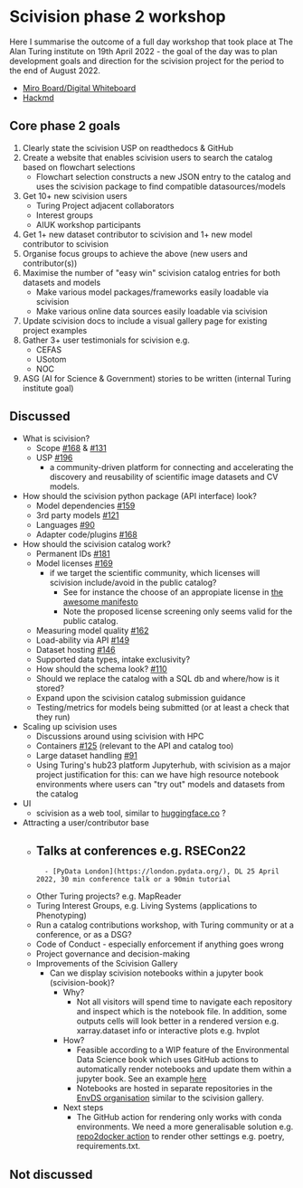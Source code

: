 # Scivision phase 2 workshop

Here I summarise the outcome of a full day workshop that took place at The Alan Turing institute on 19th April 2022 - the goal of the day was to plan development goals and direction for the scivision project for the period to the end of August 2022.

- [Miro Board/Digital Whiteboard](https://miro.com/welcomeonboard/UDBQRXlmTnFMZWZpNjZaczhCTG5JWU1yRlBMMGRsUHdvVmp6YnpjQVNtbVhnaUVLY3p0bmVkbEI3ZEZpTW5HanwzNDU4NzY0NTIzNTA5NDI3MDA3?share_link_id=934751878977)
- [Hackmd](https://hackmd.io/4LMa96ZlQAKJ7g_RuAT52w?both)

## Core phase 2 goals

1. Clearly state the scivision USP on readthedocs & GitHub
1. Create a website that enables scivision users to search the catalog based on flowchart selections
    - Flowchart selection constructs a new JSON entry to the catalog and uses the scivision package to find compatible datasources/models
2. Get 10+ new scivision users
    - Turing Project adjacent collaborators
    - Interest groups
    - AIUK workshop participants
3. Get 1+ new dataset contributor to scivision and 1+ new model contributor to scivision
4. Organise focus groups to achieve the above (new users and contributor(s))
5. Maximise the number of "easy win" scivision catalog entries for both datasets and models
    - Make various model packages/frameworks easily loadable via scivision
    - Make various online data sources easily loadable via scivision
6. Update scivision docs to include a visual gallery page for existing project examples
7. Gather 3+ user testimonials for scivision e.g. 
    - CEFAS
    - USotom
    - NOC
8. ASG (AI for Science & Government) stories to be written (internal Turing institute goal)

## Discussed

- What is scivision?
     - Scope [#168](https://github.com/alan-turing-institute/scivision/discussions/168) & [#131](https://github.com/alan-turing-institute/scivision/issues/131)
     - USP [#196](https://github.com/alan-turing-institute/scivision/discussions/196)
         - a community-driven platform for connecting and accelerating the discovery and reusability of scientific image datasets and CV models.
- How should the scivision python package (API interface) look?
     - Model dependencies [#159](https://github.com/alan-turing-institute/scivision/discussions/159)
     - 3rd party models [#121](https://github.com/alan-turing-institute/scivision/discussions/121)
     - Languages [#90](https://github.com/alan-turing-institute/scivision/issues/90)
     - Adapter code/plugins [#168](https://github.com/alan-turing-institute/scivision/discussions/168)
- How should the scivision catalog work?
     - Permanent IDs [#181](https://github.com/alan-turing-institute/scivision/discussions/181)
     - Model licenses [#169](https://github.com/alan-turing-institute/scivision/discussions/169)
         - if we target the scientific community, which licenses will scivision include/avoid in the public catalog?
             - See for instance the choose of an appropiate license in [the awesome manifesto](https://github.com/Open-Environmental-Science/awesome-open-hydrology/blob/master/awesome.md#choose-an-appropriate-license)
             - Note the proposed license screening only seems valid for the public catalog.
     - Measuring model quality [#162](https://github.com/alan-turing-institute/scivision/discussions/162)
     - Load-ability via API [#149](https://github.com/alan-turing-institute/scivision/discussions/149)
     - Dataset hosting [#146](https://github.com/alan-turing-institute/scivision/discussions/146)
     - Supported data types, intake exclusivity?
     - How should the schema look? [#110](https://github.com/alan-turing-institute/scivision/issues/110) 
     - Should we replace the catalog with a SQL db and where/how is it stored?
     - Expand upon the scivision catalog submission guidance
     - Testing/metrics for models being submitted (or at least a check that they run)
- Scaling up scivision uses
     - Discussions around using scivision with HPC
     - Containers [#125](https://github.com/alan-turing-institute/scivision/discussions/125) (relevant to the API and catalog too)
     - Large dataset handling [#91](https://github.com/alan-turing-institute/scivision/issues/91)
     - Using Turing's hub23 platform Jupyterhub, with scivision as a major project justification for this: can we have high resource notebook environments where users can "try out" models and datasets from the catalog
- UI
     - scivision as a web tool, similar to [huggingface.co](https://huggingface.co/) ?
- Attracting a user/contributor base
     - Talks at conferences e.g. RSECon22
         - 
             - [PyData London](https://london.pydata.org/), DL 25 April 2022, 30 min conference talk or a 90min tutorial
     - Other Turing projects? e.g. MapReader
     - Turing Interest Groups, e.g. Living Systems (applications to Phenotyping)
     - Run a catalog contributions workshop, with Turing community or at a conference, or as a DSG?
     - Code of Conduct - especially enforcement if anything goes wrong
     - Project governance and decision-making
     - Improvements of the Scivision Gallery
         - Can we display scivision notebooks within a jupyter book (scivision-book)?
             - Why?
                 - Not all visitors will spend time to navigate each repository and inspect which is the notebook file. In addition, some outputs cells will look better in a rendered version e.g. xarray.dataset info or interactive plots e.g. hvplot
             - How?
                 - Feasible according to a WIP feature of the Environmental Data Science book which uses GitHub actions to automatically render notebooks and update them within a jupyter book. See an example [here](https://environmental-ds-book.github.io/EnvDSBookv2/welcome.html)
                 - Notebooks are hosted in separate repositories in the [EnvDS organisation](https://github.com/Environmental-DS-Book/EnvDSBookv2) similar to the scivision gallery.
             - Next steps
                 - The GitHub action for rendering only works with conda environments. We need a more generalisable solution e.g. [repo2docker action](https://github.com/jupyterhub/repo2docker-action) to render other settings e.g. poetry, requirements.txt.
                 
## Not discussed